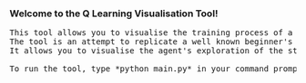 <h3>Welcome to the Q Learning Visualisation Tool!</h3>

<pre>
This tool allows you to visualise the training process of a Q-Learning algorithm, which is a type of reinforcement learning algorithm used to solve problems with a continuous state space and discrete action space. The visualisation shows the agent's exploration of the state space, as well as its learning of the optimal policy over time.
The tool is an attempt to replicate a well known beginner's tutorial example of reinforcement learning, a robot in a maze.
It allows you to visualise the agent's exploration of the state space as it learns the optimal policy to reach the goal.

To run the tool, type *python main.py* in your command prompt.
